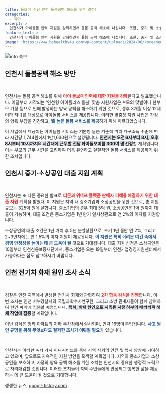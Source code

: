 ```yaml
---
title: 돌보미 수당 인천 돌봄공백 해소를 위한 결정!
categories:
  - 육아
excerpt: >
  인천시가 아이돌봄 인력 지원을 강화하면서 돌봄 공백 해소에 나섭니다. 또한, 중기 및 소상공인을 위한 대출 지원과 전기차 화재 원인 조사도 진행 중입니다. 클릭해 자세한 소식을 확인하세요!
feature_text: >
  인천시가 아이돌봄 인력 지원을 강화하면서 돌봄 공백 해소에 나섭니다. 또한, 중기 및 소상공인을 위한 대출 지원과 전기차 화재 원인 조사도 진행 중입니다. 클릭해 자세한 소식을 확인하세요!
image: 'https://www.behealthy4u.com/wp-content/uploads/2024/06/koreanews.jpg'
---
```


<p><img src="https://www.behealthy4u.com/wp-content/uploads/2024/06/koreanews.jpg" alt="info 속보" /></p>

<h2 data-ke-size="size26">인천시 돌봄공백 해소 방안</h2>

<p data-ke-size="size16">&nbsp;</p>

<p>인천시는 돌봄 공백 해소를 위해 <b><span style="color: #ee2323;">아이 돌보미 인력에 대한 지원을 강화</span></b>한다고 발표했습니다. 이달부터 시작되는 '인천형 아이플러스 돌봄' 맞춤 지원사업은 부모의 맞벌이나 한부모 가정 등으로 인해 발생하는 양육 공백을 해소하기 위한 것으로, 생후 3개월 이상 12세 이하 자녀를 대상으로 아이돌봄 서비스를 제공합니다. 이러한 맞춤형 지원 사업은 가정의 양육 부담을 경감하고, <b><span style="color: #1a5490;">質 높은 돌봄 서비스를 제공</span></b>하기 위해 마련되었습니다.</p>

<p>이 사업에서 제공되는 아이돌봄 서비스는 기본형 돌봄 기준에 따라 가구소득 수준에 따라 시간당 1,744원에서 1만1,630원으로 설정됩니다. <b><span style="background-color: #21538527;">인천시는 오전 6시부터 8시, 오후 8시부터 10시까지의 시간대에 근무할 전담 아이돌보미를 300여 명 선정</span></b>할 계획입니다. 이는 부모의 근무 시간을 고려하여 더욱 유연하고 실질적인 돌봄 서비스를 제공하기 위한 조치입니다.</p>

<h2 data-ke-size="size26">인천시 중기·소상공인 대출 지원 계획</h2>

<p data-ke-size="size16">&nbsp;</p>

<p>인천시는 또 다른 중요한 발표로 <b><span style="color: #ee2323;">티몬과 위메프 플랫폼 판매자 피해를 해결하기 위한 대출 지원</span></b> 계획을 밝혔다. 이 지원은 지역 내 중소기업과 소상공인을 위한 것으로, 총 지원 규모는 325억 원에 달합니다. 중소기업의 경우 최대 5억 원, 소상공인은 1억 원까지 대출이 가능하며, 대출 조건은 중소기업은 1년 만기 일시상환으로 연 2%의 이자를 지원합니다.</p>

<p>소상공인의 대출 조건은 1년 거치 후 5년 분할상환으로, 초기 1년 동안 연 2%, 그리고 2~3년차에는 연 1.5%의 이자 지원이 제공됩니다. <b><span style="color: #1a5490;">이 지원은 특히 어려운 여건 속에서 경영 안정성을 높이는 데 큰 도움이 될</span></b> 것으로 기대됩니다. 대출 지원 신청은 소상공인은 10일부터 인천신용보증재단에서, 중소기업은 오는 19일부터 인천기업경영지원센터에서 가능하다는 점도 참고하시기 바랍니다.</p>

<h2 data-ke-size="size26">인천 전기차 화재 원인 조사 소식</h2>

<p data-ke-size="size16">&nbsp;</p>

<p>경찰은 인천 지역에서 발생한 전기차 화재와 관련하여 <b><span style="color: #ee2323;">2차 합동 감식을 진행</span></b>합니다. 이번 조사는 인천 서부경찰서와 국립과학수사연구원, 그리고 소방 관계자들이 함께 참여하여 원인 파악에 집중할 예정입니다. <b><span style="background-color: #21538527;">특히, 화재 원인으로 지목된 차량 하부의 배터리팩 해체 작업에 집중</span></b>할 계획입니다.</p>

<p>이번 감식은 청라 아파트의 지하 주차장에서 실시되며, 인력 16명이 투입됩니다. <b><span style="color: #1a5490;">사고 원인 규명을 위해 무엇보다도 철저한 조사가 이뤄질 필요</span></b>가 있습니다. </p>

<p data-ke-size="size16">&nbsp;</p> 

<p>인천시는 이러한 여러 가지 이니셔티브를 통해 지역 사회의 안전 및 복지 향상에 기여하고 있으며, 앞으로도 지속적인 지원 방안을 모색할 계획입니다. 지역의 중소기업과 소상공인을 보호하고, 가정의 양육 공백 해소를 위한 조치는 인천시의 중요한 행정적 노력으로 자리매김할 것입니다. 이러한 조치들이 지역 주민들에게 안정되고 행복한 삶을 제공하는 데 큰 도움이 될 것으로 기대합니다.</p>
생생한 뉴스, <a href="https://qoogle.tistory.com" rel="dofollow">qoogle.tistory.com</a>


